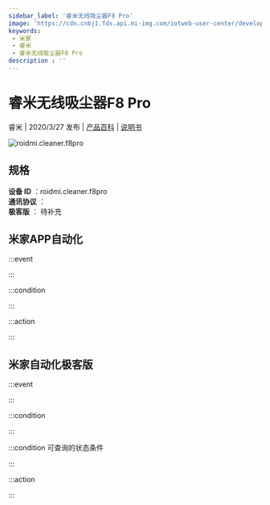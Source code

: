 ```yaml
---
sidebar_label: '睿米无线吸尘器F8 Pro'
image: 'https://cdn.cnbj1.fds.api.mi-img.com/iotweb-user-center/developer_1679071135266UppLthoF.png?GalaxyAccessKeyId=AKVGLQWBOVIRQ3XLEW&Expires=9223372036854775807&Signature=rukcNGCuRicTW+9KxGKvDHuDOXA='
keywords: 
 - 米家
 - 睿米
 - 睿米无线吸尘器F8 Pro
description : ''
---
```

# 睿米无线吸尘器F8 Pro

睿米 | 2020/3/27 发布 | [产品百科](https://home.mi.com/webapp/content/baike/product/index.html?model=roidmi.cleaner.f8pro/) | [说明书](https://home.mi.com/views/introduction.html?model=roidmi.cleaner.f8pro&region=cn)

![roidmi.cleaner.f8pro](https://cdn.cnbj1.fds.api.mi-img.com/iotweb-user-center/developer_1679071135266UppLthoF.png?GalaxyAccessKeyId=AKVGLQWBOVIRQ3XLEW&Expires=9223372036854775807&Signature=rukcNGCuRicTW+9KxGKvDHuDOXA=)

## 规格  
> 
**设备 ID** ：roidmi.cleaner.f8pro  
**通讯协议** ：  
**极客版**  ： 待补充 


## 米家APP自动化  

:::event  

:::

:::condition  

:::

:::action   

:::

## 米家自动化极客版  

:::event  

:::

:::condition  

:::

:::condition 可查询的状态条件  

:::

:::action  

:::

        

